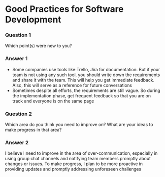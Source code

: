 # Good Practices for Software Development

### Question 1
Which point(s) were new to you?

### Answer 1
* Some companies use tools like Trello, Jira for documentation. But if your team is not using any such tool, you should write down the requirements and share it with the team. This will help you get immediate feedback. Also, this will serve as a reference for future conversations
* Sometimes despite all efforts, the requirements are still vague. So during the implementation phase, get frequent feedback so that you are on track and everyone is on the same page
  
### Question 2
Which area do you think you need to improve on? What are your ideas to make progress in that area?

### Answer 2
I believe I need to improve in the area of over-communication, especially in using group chat channels and notifying team members promptly about changes or issues. To make progress, I plan to be more proactive in providing updates and promptly addressing unforeseen challenges
